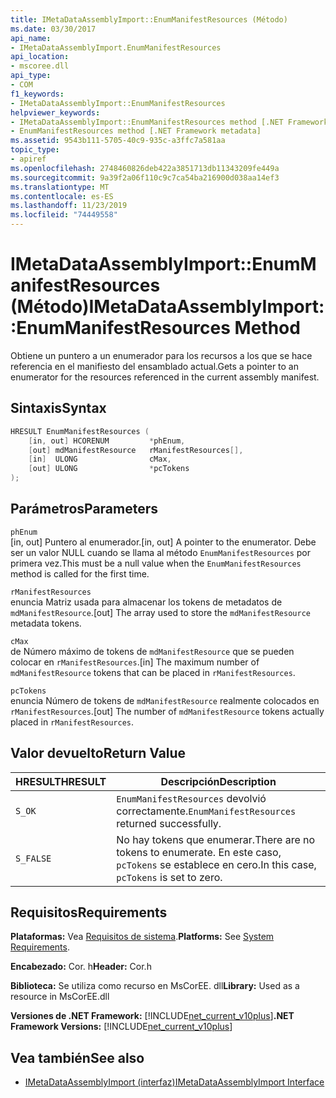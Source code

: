 ```yaml
---
title: IMetaDataAssemblyImport::EnumManifestResources (Método)
ms.date: 03/30/2017
api_name:
- IMetaDataAssemblyImport.EnumManifestResources
api_location:
- mscoree.dll
api_type:
- COM
f1_keywords:
- IMetaDataAssemblyImport::EnumManifestResources
helpviewer_keywords:
- IMetaDataAssemblyImport::EnumManifestResources method [.NET Framework metadata]
- EnumManifestResources method [.NET Framework metadata]
ms.assetid: 9543b111-5705-40c9-935c-a3ffc7a581aa
topic_type:
- apiref
ms.openlocfilehash: 2748460826deb422a3851713db11343209fe449a
ms.sourcegitcommit: 9a39f2a06f110c9c7ca54ba216900d038aa14ef3
ms.translationtype: MT
ms.contentlocale: es-ES
ms.lasthandoff: 11/23/2019
ms.locfileid: "74449558"
---
```

# <a name="imetadataassemblyimportenummanifestresources-method"></a><span data-ttu-id="a5cb9-102">IMetaDataAssemblyImport::EnumManifestResources (Método)</span><span class="sxs-lookup"><span data-stu-id="a5cb9-102">IMetaDataAssemblyImport::EnumManifestResources Method</span></span>
<span data-ttu-id="a5cb9-103">Obtiene un puntero a un enumerador para los recursos a los que se hace referencia en el manifiesto del ensamblado actual.</span><span class="sxs-lookup"><span data-stu-id="a5cb9-103">Gets a pointer to an enumerator for the resources referenced in the current assembly manifest.</span></span>  
  
## <a name="syntax"></a><span data-ttu-id="a5cb9-104">Sintaxis</span><span class="sxs-lookup"><span data-stu-id="a5cb9-104">Syntax</span></span>  
  
```cpp  
HRESULT EnumManifestResources (  
    [in, out] HCORENUM         *phEnum,   
    [out] mdManifestResource   rManifestResources[],   
    [in]  ULONG                cMax,   
    [out] ULONG                *pcTokens  
);   
```  
  
## <a name="parameters"></a><span data-ttu-id="a5cb9-105">Parámetros</span><span class="sxs-lookup"><span data-stu-id="a5cb9-105">Parameters</span></span>  
 `phEnum`  
 <span data-ttu-id="a5cb9-106">[in, out] Puntero al enumerador.</span><span class="sxs-lookup"><span data-stu-id="a5cb9-106">[in, out] A pointer to the enumerator.</span></span> <span data-ttu-id="a5cb9-107">Debe ser un valor NULL cuando se llama al método `EnumManifestResources` por primera vez.</span><span class="sxs-lookup"><span data-stu-id="a5cb9-107">This must be a null value when the `EnumManifestResources` method is called for the first time.</span></span>  
  
 `rManifestResources`  
 <span data-ttu-id="a5cb9-108">enuncia Matriz usada para almacenar los tokens de metadatos de `mdManifestResource`.</span><span class="sxs-lookup"><span data-stu-id="a5cb9-108">[out] The array used to store the `mdManifestResource` metadata tokens.</span></span>  
  
 `cMax`  
 <span data-ttu-id="a5cb9-109">de Número máximo de tokens de `mdManifestResource` que se pueden colocar en `rManifestResources`.</span><span class="sxs-lookup"><span data-stu-id="a5cb9-109">[in] The maximum number of `mdManifestResource` tokens that can be placed in `rManifestResources`.</span></span>  
  
 `pcTokens`  
 <span data-ttu-id="a5cb9-110">enuncia Número de tokens de `mdManifestResource` realmente colocados en `rManifestResources`.</span><span class="sxs-lookup"><span data-stu-id="a5cb9-110">[out] The number of `mdManifestResource` tokens actually placed in `rManifestResources`.</span></span>  
  
## <a name="return-value"></a><span data-ttu-id="a5cb9-111">Valor devuelto</span><span class="sxs-lookup"><span data-stu-id="a5cb9-111">Return Value</span></span>  
  
|<span data-ttu-id="a5cb9-112">HRESULT</span><span class="sxs-lookup"><span data-stu-id="a5cb9-112">HRESULT</span></span>|<span data-ttu-id="a5cb9-113">Descripción</span><span class="sxs-lookup"><span data-stu-id="a5cb9-113">Description</span></span>|  
|-------------|-----------------|  
|`S_OK`|<span data-ttu-id="a5cb9-114">`EnumManifestResources` devolvió correctamente.</span><span class="sxs-lookup"><span data-stu-id="a5cb9-114">`EnumManifestResources` returned successfully.</span></span>|  
|`S_FALSE`|<span data-ttu-id="a5cb9-115">No hay tokens que enumerar.</span><span class="sxs-lookup"><span data-stu-id="a5cb9-115">There are no tokens to enumerate.</span></span> <span data-ttu-id="a5cb9-116">En este caso, `pcTokens` se establece en cero.</span><span class="sxs-lookup"><span data-stu-id="a5cb9-116">In this case, `pcTokens` is set to zero.</span></span>|  
  
## <a name="requirements"></a><span data-ttu-id="a5cb9-117">Requisitos</span><span class="sxs-lookup"><span data-stu-id="a5cb9-117">Requirements</span></span>  
 <span data-ttu-id="a5cb9-118">**Plataformas:** Vea [Requisitos de sistema](../../../../docs/framework/get-started/system-requirements.md).</span><span class="sxs-lookup"><span data-stu-id="a5cb9-118">**Platforms:** See [System Requirements](../../../../docs/framework/get-started/system-requirements.md).</span></span>  
  
 <span data-ttu-id="a5cb9-119">**Encabezado:** Cor. h</span><span class="sxs-lookup"><span data-stu-id="a5cb9-119">**Header:** Cor.h</span></span>  
  
 <span data-ttu-id="a5cb9-120">**Biblioteca:** Se utiliza como recurso en MsCorEE. dll</span><span class="sxs-lookup"><span data-stu-id="a5cb9-120">**Library:** Used as a resource in MsCorEE.dll</span></span>  
  
 <span data-ttu-id="a5cb9-121">**Versiones de .NET Framework:** [!INCLUDE[net_current_v10plus](../../../../includes/net-current-v10plus-md.md)]</span><span class="sxs-lookup"><span data-stu-id="a5cb9-121">**.NET Framework Versions:** [!INCLUDE[net_current_v10plus](../../../../includes/net-current-v10plus-md.md)]</span></span>  
  
## <a name="see-also"></a><span data-ttu-id="a5cb9-122">Vea también</span><span class="sxs-lookup"><span data-stu-id="a5cb9-122">See also</span></span>

- [<span data-ttu-id="a5cb9-123">IMetaDataAssemblyImport (interfaz)</span><span class="sxs-lookup"><span data-stu-id="a5cb9-123">IMetaDataAssemblyImport Interface</span></span>](../../../../docs/framework/unmanaged-api/metadata/imetadataassemblyimport-interface.md)
